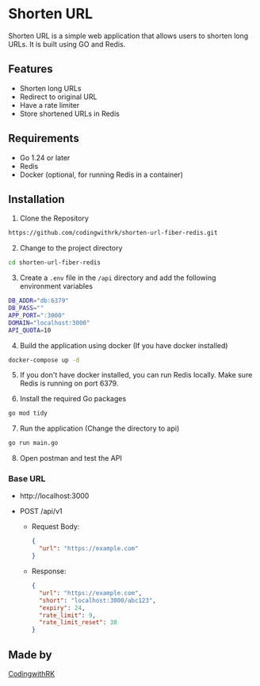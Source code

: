 # Shorten URL

Shorten URL is a simple web application that allows users to shorten long URLs. It is built using GO and Redis.

## Features

- Shorten long URLs
- Redirect to original URL
- Have a rate limiter
- Store shortened URLs in Redis

## Requirements

- Go 1.24 or later
- Redis
- Docker (optional, for running Redis in a container)

## Installation

1. Clone the Repository

```bash
https://github.com/codingwithrk/shorten-url-fiber-redis.git
```

2. Change to the project directory

```bash
cd shorten-url-fiber-redis
```

3. Create a `.env` file in the `/api` directory and add the following environment variables

```bash
DB_ADDR="db:6379"
DB_PASS=""
APP_PORT=":3000"
DOMAIN="localhost:3000"
API_QUOTA=10
```

4. Build the application using docker (If you have docker installed)

```bash
docker-compose up -d
```

5. If you don't have docker installed, you can run Redis locally. Make sure Redis is running on port 6379.

6. Install the required Go packages

```bash
go mod tidy
```

7. Run the application (Change the directory to api)

```bash
go run main.go
```

8. Open postman and test the API

### Base URL

- http://localhost:3000

- POST /api/v1

  - Request Body:
    ```json
    {
      "url": "https://example.com"
    }
    ```
  - Response:
    ```json
    {
      "url": "https://example.com",
      "short": "localhost:3000/abc123",
      "expiry": 24,
      "rate_limit": 9,
      "rate_limit_reset": 30
    }
    ```

## Made by

[CodingwithRK](https://codingwithrk.com)

